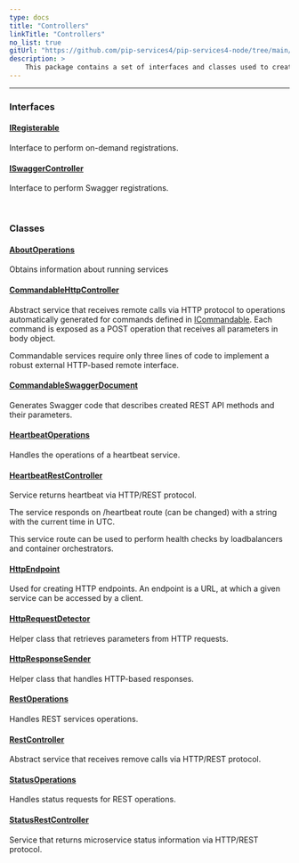 ```yaml
---
type: docs
title: "Controllers"
linkTitle: "Controllers"
no_list: true
gitUrl: "https://github.com/pip-services4/pip-services4-node/tree/main/pip-services4-http-node"
description: >
    This package contains a set of interfaces and classes used to create services and handle their operations.
---
```

---

<div class="module-body"> 


### Interfaces

#### [IRegisterable](iregisterable)
Interface to perform on-demand registrations.


#### [ISwaggerController](iswagger_controller)
Interface to perform Swagger registrations.

<br>

### Classes

#### [AboutOperations](about_operations)
Obtains information about running services


#### [CommandableHttpController](commandable_http_controller)
Abstract service that receives remote calls via HTTP protocol
to operations automatically generated for commands defined in [ICommandable](../../../rpc/commands/icommandable).
Each command is exposed as a POST operation that receives all parameters in body object.

Commandable services require only three lines of code to implement a robust external
HTTP-based remote interface.


#### [CommandableSwaggerDocument](commandable_swagger_document)
Generates Swagger code that describes created REST API methods and their parameters.


#### [HeartbeatOperations](heartbeat_operations)
Handles the operations of a heartbeat service.


#### [HeartbeatRestController](heartbeat_rest_controller)
Service returns heartbeat via HTTP/REST protocol.

The service responds on /heartbeat route (can be changed)
with a string with the current time in UTC.

This service route can be used to perform health checks by loadbalancers and
container orchestrators.


#### [HttpEndpoint](http_endpoint)
Used for creating HTTP endpoints. An endpoint is a URL, at which a given service can be accessed by a client. 


#### [HttpRequestDetector](http_request_detector)
Helper class that retrieves parameters from HTTP requests.


#### [HttpResponseSender](http_response_sender)
Helper class that handles HTTP-based responses.

#### [RestOperations](rest_operations)
Handles REST services operations.


#### [RestController](rest_controller)
Abstract service that receives remove calls via HTTP/REST protocol.


#### [StatusOperations](status_operations)
Handles status requests for REST operations.

#### [StatusRestController](status_rest_controller)
Service that returns microservice status information via HTTP/REST protocol.


</div>


